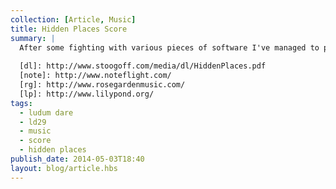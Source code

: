 ```yaml
---
collection: [Article, Music]
title: Hidden Places Score
summary: |
  After some fighting with various pieces of software I've managed to produce a score of [Hidden Places][dl], available for download. After struggling with [Rose Garden][rg] and [LilyPond][lp] I ended up importing the MIDI file into [NoteFlight][note] and printed out to PDF.
    
  [dl]: http://www.stoogoff.com/media/dl/HiddenPlaces.pdf
  [note]: http://www.noteflight.com/
  [rg]: http://www.rosegardenmusic.com/
  [lp]: http://www.lilypond.org/
tags: 
  - ludum dare
  - ld29
  - music
  - score
  - hidden places
publish_date: 2014-05-03T18:40
layout: blog/article.hbs
---
```

